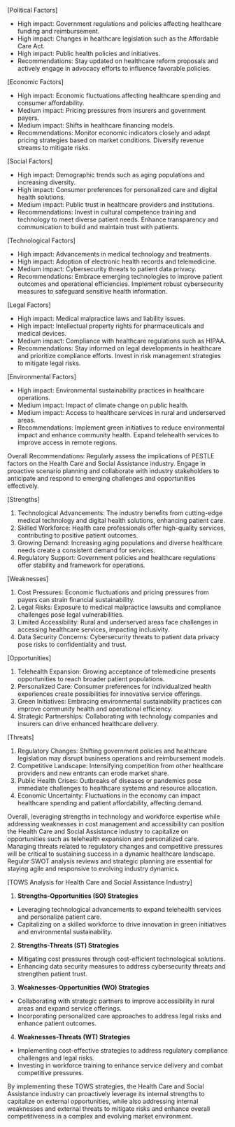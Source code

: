 [Political Factors]
- High impact: Government regulations and policies affecting healthcare funding and reimbursement.
- High impact: Changes in healthcare legislation such as the Affordable Care Act.
- High impact: Public health policies and initiatives.
- Recommendations: Stay updated on healthcare reform proposals and actively engage in advocacy efforts to influence favorable policies.

[Economic Factors]
- High impact: Economic fluctuations affecting healthcare spending and consumer affordability.
- Medium impact: Pricing pressures from insurers and government payers.
- Medium impact: Shifts in healthcare financing models.
- Recommendations: Monitor economic indicators closely and adapt pricing strategies based on market conditions. Diversify revenue streams to mitigate risks.

[Social Factors]
- High impact: Demographic trends such as aging populations and increasing diversity.
- High impact: Consumer preferences for personalized care and digital health solutions.
- Medium impact: Public trust in healthcare providers and institutions.
- Recommendations: Invest in cultural competence training and technology to meet diverse patient needs. Enhance transparency and communication to build and maintain trust with patients.

[Technological Factors]
- High impact: Advancements in medical technology and treatments.
- High impact: Adoption of electronic health records and telemedicine.
- Medium impact: Cybersecurity threats to patient data privacy.
- Recommendations: Embrace emerging technologies to improve patient outcomes and operational efficiencies. Implement robust cybersecurity measures to safeguard sensitive health information.

[Legal Factors]
- High impact: Medical malpractice laws and liability issues.
- High impact: Intellectual property rights for pharmaceuticals and medical devices.
- Medium impact: Compliance with healthcare regulations such as HIPAA.
- Recommendations: Stay informed on legal developments in healthcare and prioritize compliance efforts. Invest in risk management strategies to mitigate legal risks.

[Environmental Factors]
- High impact: Environmental sustainability practices in healthcare operations.
- Medium impact: Impact of climate change on public health.
- Medium impact: Access to healthcare services in rural and underserved areas.
- Recommendations: Implement green initiatives to reduce environmental impact and enhance community health. Expand telehealth services to improve access in remote regions.

Overall Recommendations: 
Regularly assess the implications of PESTLE factors on the Health Care and Social Assistance industry. Engage in proactive scenario planning and collaborate with industry stakeholders to anticipate and respond to emerging challenges and opportunities effectively.

[Strengths]
1. Technological Advancements: The industry benefits from cutting-edge medical technology and digital health solutions, enhancing patient care.
2. Skilled Workforce: Health care professionals offer high-quality services, contributing to positive patient outcomes.
3. Growing Demand: Increasing aging populations and diverse healthcare needs create a consistent demand for services.
4. Regulatory Support: Government policies and healthcare regulations offer stability and framework for operations.

[Weaknesses]
1. Cost Pressures: Economic fluctuations and pricing pressures from payers can strain financial sustainability.
2. Legal Risks: Exposure to medical malpractice lawsuits and compliance challenges pose legal vulnerabilities.
3. Limited Accessibility: Rural and underserved areas face challenges in accessing healthcare services, impacting inclusivity.
4. Data Security Concerns: Cybersecurity threats to patient data privacy pose risks to confidentiality and trust.

[Opportunities]
1. Telehealth Expansion: Growing acceptance of telemedicine presents opportunities to reach broader patient populations.
2. Personalized Care: Consumer preferences for individualized health experiences create possibilities for innovative service offerings.
3. Green Initiatives: Embracing environmental sustainability practices can improve community health and operational efficiency.
4. Strategic Partnerships: Collaborating with technology companies and insurers can drive enhanced healthcare delivery.

[Threats]
1. Regulatory Changes: Shifting government policies and healthcare legislation may disrupt business operations and reimbursement models.
2. Competitive Landscape: Intensifying competition from other healthcare providers and new entrants can erode market share.
3. Public Health Crises: Outbreaks of diseases or pandemics pose immediate challenges to healthcare systems and resource allocation.
4. Economic Uncertainty: Fluctuations in the economy can impact healthcare spending and patient affordability, affecting demand.

Overall, leveraging strengths in technology and workforce expertise while addressing weaknesses in cost management and accessibility can position the Health Care and Social Assistance industry to capitalize on opportunities such as telehealth expansion and personalized care. Managing threats related to regulatory changes and competitive pressures will be critical to sustaining success in a dynamic healthcare landscape. Regular SWOT analysis reviews and strategic planning are essential for staying agile and responsive to evolving industry dynamics.

[TOWS Analysis for Health Care and Social Assistance Industry]

1. **Strengths-Opportunities (SO) Strategies**
- Leveraging technological advancements to expand telehealth services and personalize patient care.
- Capitalizing on a skilled workforce to drive innovation in green initiatives and environmental sustainability.

2. **Strengths-Threats (ST) Strategies**
- Mitigating cost pressures through cost-efficient technological solutions.
- Enhancing data security measures to address cybersecurity threats and strengthen patient trust.

3. **Weaknesses-Opportunities (WO) Strategies**
- Collaborating with strategic partners to improve accessibility in rural areas and expand service offerings.
- Incorporating personalized care approaches to address legal risks and enhance patient outcomes.

4. **Weaknesses-Threats (WT) Strategies**
- Implementing cost-effective strategies to address regulatory compliance challenges and legal risks.
- Investing in workforce training to enhance service delivery and combat competitive pressures.

By implementing these TOWS strategies, the Health Care and Social Assistance industry can proactively leverage its internal strengths to capitalize on external opportunities, while also addressing internal weaknesses and external threats to mitigate risks and enhance overall competitiveness in a complex and evolving market environment.

